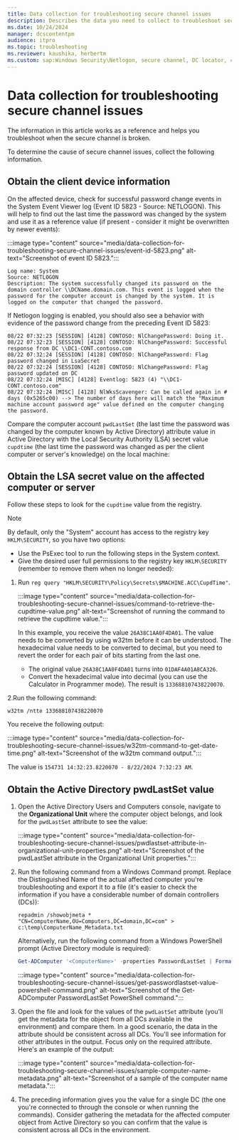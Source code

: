 ```yaml
---
title: Data collection for troubleshooting secure channel issues
description: Describes the data you need to collect to troubleshoot secure channel issues.
ms.date: 10/24/2024
manager: dcscontentpm
audience: itpro
ms.topic: troubleshooting
ms.reviewer: kaushika, herbertm
ms.custom: sap:Windows Security\Netlogon, secure channel, DC locator, csstroubleshoot
---
```

# Data collection for troubleshooting secure channel issues

The information in this article works as a reference and helps you troubleshoot when the secure channel is broken.

To determine the cause of secure channel issues, collect the following information. 

## Obtain the client device information

On the affected device, check for successful password change events in the System Event Viewer log (Event ID 5823 - Source: NETLOGON). This will help to find out the last time the password was changed by the system and use it as a reference value (if present - consider it might be overwritten by newer events):

:::image type="content" source="media/data-collection-for-troubleshooting-secure-channel-issues/event-id-5823.png" alt-text="Screenshot of event ID 5823.":::

```output
Log name: System  
Source: NETLOGON  
Description: The system successfully changed its password on the domain controller \\DCName.domain.com. This event is logged when the password for the computer account is changed by the system. It is logged on the computer that changed the password.
```

If Netlogon logging is enabled, you should also see a behavior with evidence of the password change from the preceding Event ID 5823:

```output
08/22 07:32:23 [SESSION] [4128] CONTOSO: NlChangePassword: Doing it.
08/22 07:32:23 [SESSION] [4128] CONTOSO: NlChangePassword: Successful response from DC \\DC1-CONT.contoso.com
08/22 07:32:24 [SESSION] [4128] CONTOSO: NlChangePassword: Flag password changed in LsaSecret
08/22 07:32:24 [SESSION] [4128] CONTOSO: NlChangePassword: Flag password updated on DC
08/22 07:32:24 [MISC] [4128] Eventlog: 5823 (4) "\\DC1-CONT.contoso.com" 
08/22 07:32:24 [MISC] [4128] NlWksScavenger: Can be called again in # days (0x5265c00) --> The number of days here will match the "Maximum machine account password age" value defined on the computer changing the password. 
```

Compare the computer account `pwdLastSet` (the last time the password was changed by the computer known by Active Directory) attribute value in Active Directory with the Local Security Authority (LSA) secret value `cupdtime` (the last time the password was changed as per the client computer or server's knowledge) on the local machine:

## Obtain the LSA secret value on the affected computer or server

Follow these steps to look for the `cupdtime` value from the registry.

> [!NOTE]
> By default, only the "System" account has access to the registry key `HKLM\SECURITY`, so you have two options:
> - Use the PsExec tool to run the following steps in the System context.
> - Give the desired user full permissions to the registry key `HKLM\SECURITY` (remember to remove them when no longer needed):

1. Run `reg query "HKLM\SECURITY\Policy\Secrets\$MACHINE.ACC\CupdTime"`.  

   :::image type="content" source="media/data-collection-for-troubleshooting-secure-channel-issues/command-to-retrieve-the-cupdtime-value.png" alt-text="Screenshot of running the command to retrieve the cupdtime value.":::

   In this example, you receive the value `26A38C1AA0F4DA01`. The value needs to be converted by using w32tm before it can be understood. The hexadecimal value needs to be converted to decimal, but you need to revert the order for each pair of bits starting from the last one.

   - The original value `26A38C1AA0F4DA01` turns into `01DAF4A01A8CA326`.
   - Convert the hexadecimal value into decimal (you can use the Calculator in Programmer mode). The result is `133688107438220070`.

2.Run the following command:

   ```console
   w32tm /ntte 133688107438220070
   ```

You receive the following output:

:::image type="content" source="media/data-collection-for-troubleshooting-secure-channel-issues/w32tm-command-to-get-date-time.png" alt-text="Screenshot of the w32tm command output.":::

The value is `154731 14:32:23.8220070 - 8/22/2024 7:32:23 AM`.

## Obtain the Active Directory pwdLastSet value

1. Open the Active Directory Users and Computers console, navigate to the **Organizational Unit** where the computer object belongs, and look for the `pwdLastSet` attribute to see the value:

   :::image type="content" source="media/data-collection-for-troubleshooting-secure-channel-issues/pwdlastset-attribute-in-organizational-unit-properties.png" alt-text="Screenshot of the pwdLastSet attribute in the Organizational Unit properties.":::

2. Run the following command from a Windows Command prompt. Replace the Distinguished Name of the actual affected computer you're troubleshooting and export it to a file (it's easier to check the information if you have a considerable number of domain controllers (DCs)):

   ```console
   repadmin /showobjmeta * "CN=ComputerName,OU=Computers,DC=domain,DC=com" > c:\temp\ComputerName_Metadata.txt
   ```

   Alternatively, run the following command from a Windows PowerShell prompt (Active Directory module is required):

   ```powershell
   Get-ADComputer '<ComputerName>' -properties PasswordLastSet | Format-List
   ```

   :::image type="content" source="media/data-collection-for-troubleshooting-secure-channel-issues/get-passwordlastset-value-powershell-command.png" alt-text="Screenshot of the Get-ADComputer PasswordLastSet PowerShell command.":::

3. Open the file and look for the values of the `pwdLastSet` attribute (you'll get the metadata for the object from all DCs available in the environment) and compare them. In a good scenario, the data in the attribute should be consistent across all DCs. You'll see information for other attributes in the output. Focus only on the required attribute. Here's an example of the output:

   :::image type="content" source="media/data-collection-for-troubleshooting-secure-channel-issues/sample-computer-name-metadata.png" alt-text="Screenshot of a sample of the computer name metadata.":::

4. The preceding information gives you the value for a single DC (the one you're connected to through the console or when running the commands). Consider gathering the metadata for the affected computer object from Active Directory so you can confirm that the value is consistent across all DCs in the environment.
